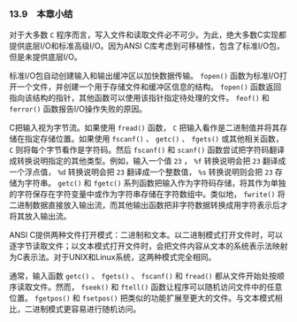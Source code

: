 ### 13.9　本章小结

对于大多数 `C` 程序而言，写入文件和读取文件必不可少。为此，绝大多数C实现都提供底层I/O和标准高级I/O。因为ANSI C库考虑到可移植性，包含了标准I/O包，但是未提供底层I/O。

标准I/O包自动创建输入和输出缓冲区以加快数据传输。 `fopen()` 函数为标准I/O打开一个文件，并创建一个用于存储文件和缓冲区信息的结构。 `fopen()` 函数返回指向该结构的指针，其他函数可以使用该指针指定待处理的文件。 `feof()` 和 `ferror()` 函数报告I/O操作失败的原因。

C把输入视为字节流。如果使用 `fread()` 函数， `C` 把输入看作是二进制值并将其存储在指定存储位置。如果使用 `fscanf()` 、 `getc()` 、 `fgets()` 或其他相关函数， `C` 则将每个字节看作是字符码。然后 `fscanf()` 和 `scanf()` 函数尝试把字符码翻译成转换说明指定的其他类型。例如，输入一个值 `23` ， `%f` 转换说明会把 `23` 翻译成一个浮点值， `%d` 转换说明会把 `23` 翻译成一个整数值， `%s` 转换说明则会把 `23` 存储为字符串。 `getc()` 和 `fgetc()` 系列函数把输入作为字符码存储，将其作为单独的字符保存在字符变量中或作为字符串存储在字符数组中。类似地， `fwrite()` 将二进制数据直接放入输出流，而其他输出函数把非字符数据转换成用字符表示后才将其放入输出流。

ANSI C提供两种文件打开模式：二进制和文本。以二进制模式打开文件时，可以逐字节读取文件；以文本模式打开文件时，会把文件内容从文本的系统表示法映射为C表示法。对于UNIX和Linux系统，这两种模式完全相同。

通常，输入函数 `getc()` 、 `fgets()` 、 `fscanf()` 和 `fread()` 都从文件开始处按顺序读取文件。然而， `fseek()` 和 `ftell()` 函数让程序可以随机访问文件中的任意位置。 `fgetpos()` 和 `fsetpos()` 把类似的功能扩展至更大的文件。与文本模式相比，二进制模式更容易进行随机访问。

